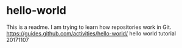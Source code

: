 # hello-world

This is a readme. I am trying to learn how repositories work in Git.
https://guides.github.com/activities/hello-world/
hello world tutorial 20171107
